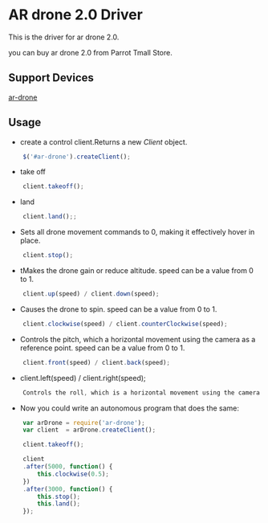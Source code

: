 # AR drone 2.0 Driver

This is the driver for ar drone 2.0.

you can buy ar drone 2.0 from Parrot Tmall Store.

## Support Devices

[ar-drone](https://rap.ruff.io/raps/ar-drone)

## Usage

* create a control client.Returns a new *Client* object.

```javascript
    $('#ar-drone').createClient();
```

* take off

```javascript
    client.takeoff();
```

* land

```javascript
    client.land();;
```

* Sets all drone movement commands to 0, making it effectively hover in place.

```javascript
    client.stop();
```

* tMakes the drone gain or reduce altitude. speed can be a value from 0 to 1.

```javascript
    client.up(speed) / client.down(speed);
```

* Causes the drone to spin. speed can be a value from 0 to 1.

```javascript
    client.clockwise(speed) / client.counterClockwise(speed);
```

* Controls the pitch, which a horizontal movement using the camera as a reference point. speed can be a value from 0 to 1.

```javascript
    client.front(speed) / client.back(speed);
```

* client.left(speed) / client.right(speed);

```javascript
    Controls the roll, which is a horizontal movement using the camera as a reference point. speed can be a value from 0 to 1.
```

* Now you could write an autonomous program that does the same:

```javascript
    var arDrone = require('ar-drone');
    var client  = arDrone.createClient();

    client.takeoff();

    client
    .after(5000, function() {
        this.clockwise(0.5);
    })
    .after(3000, function() {
        this.stop();
        this.land();
    });
```

